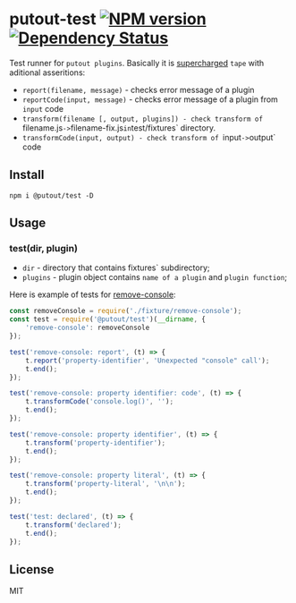 # putout-test [![NPM version][NPMIMGURL]][NPMURL] [![Dependency Status][DependencyStatusIMGURL]][DependencyStatusURL]

[NPMIMGURL]:                https://img.shields.io/npm/v/@putout/test.svg?style=flat&longCache=true
[NPMURL]:                   https://npmjs.org/package/@putout/test"npm"

[DependencyStatusURL]:      https://david-dm.org/coderaiser/putout?path=packages/test-runner
[DependencyStatusIMGURL]:   https://david-dm.org/coderaiser/putout.svg?path=packages/test-runner

Test runner for `putout plugins`. Basically it is [supercharged](https://github.com/coderaiser/supertape) `tape` with aditional asseritions:

- `report(filename, message)` - checks error message of a plugin
- `reportCode(input, message)` - checks error message of a plugin from `input` code
- `transform(filename [, output, plugins]) - check transform of `filename.js` -> `filename-fix.js` in `test/fixtures` directory.
- `transformCode(input, output) - check transform of `input` -> `output` code

## Install

```
npm i @putout/test -D
```

## Usage

### test(dir, plugin)
- `dir` - directory that contains fixtures` subdirectory;
- `plugins` - plugin object contains `name of a plugin` and `plugin function`;

Here is example of tests for [remove-console](https://github.com/coderaiser/putout/tree/master/packages/plugin-remove-console):

```js
const removeConsole = require('./fixture/remove-console');
const test = require('@putout/test')(__dirname, {
    'remove-console': removeConsole
});

test('remove-console: report', (t) => {
    t.report('property-identifier', 'Unexpected "console" call');
    t.end();
});

test('remove-console: property identifier: code', (t) => {
    t.transformCode('console.log()', '');
    t.end();
});

test('remove-console: property identifier', (t) => {
    t.transform('property-identifier');
    t.end();
});

test('remove-console: property literal', (t) => {
    t.transform('property-literal', '\n\n');
    t.end();
});

test('test: declared', (t) => {
    t.transform('declared');
    t.end();
});
```

## License

MIT

